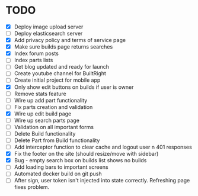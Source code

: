 TODO
====
- [x] Deploy image upload server
- [ ] Deploy elasticsearch server
- [x] Add privacy policy and terms of service page
- [x] Make sure builds page returns searches
- [x] Index forum posts
- [ ] Index parts lists
- [ ] Get blog updated and ready for launch 
- [ ] Create youtube channel for BuiltRight
- [ ] Create initial project for mobile app
- [x] Only show edit buttons on builds if user is owner 
- [ ] Remove stats feature
- [ ] Wire up add part functionality
- [ ] Fix parts creation and validation 
- [x] Wire up edit build page
- [ ] Wire up search parts page
- [ ] Validation on all important forms
- [ ] Delete Build functionality
- [ ] Delete Part from Build functionality
- [ ] Add interceptor function to clear cache and logout user n 401 responses
- [x] Fix the footer on the site (should resize/move with sidebar)
- [x] Bug - empty search box on builds list shows no builds
- [ ] Add loading bars to important screens
- [ ] Automated docker build on git push
- [ ] After sign, user token isn't injected into state correctly. Refreshing page fixes problem.
